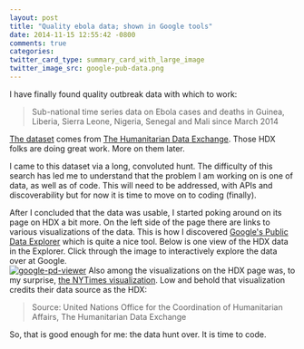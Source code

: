 ```yaml
---
layout: post
title: "Quality ebola data; shown in Google tools"
date: 2014-11-15 12:55:42 -0800
comments: true
categories: 
twitter_card_type: summary_card_with_large_image
twitter_image_src: google-pub-data.png
---
```

I have finally found quality outbreak data with which to work:
<blockquote>Sub-national time series data on Ebola cases and deaths in Guinea, Liberia, Sierra Leone, Nigeria, Senegal and Mali since March 2014</blockquote>
<a href="https://data.hdx.rwlabs.org/dataset/rowca-ebola-cases">The dataset</a> comes from <a href="https://data.hdx.rwlabs.org/">The Humanitarian Data Exchange</a>. Those HDX folks are doing great work. More on them later.

I came to this dataset via a long, convoluted hunt. The difficulty of this search has led me to understand that the problem I am working on is one of data, as well as of code. This will need to be addressed, with APIs and discoverability but for now it is time to move on to coding (finally).

After I concluded that the data was usable, I started poking around on its page on HDX a bit more. On the left side of the page there are links to various visualizations of the data. This is how I discovered <a href="http://www.google.com/publicdata/directory">Google's Public Data Explorer</a> which is quite a nice tool. Below is one view of the HDX data in the Explorer. Click through the image to interactively explore the data over at Google.
<br/>
<a href="http://www.google.com/publicdata/explore?ds=eq10po6kah9si_&amp;ctype=m&amp;strail=false&amp;bcs=d&amp;nselm=s&amp;met_s=cases_cum&amp;scale_s=lin&amp;ind_s=false&amp;ifdim=district&amp;tunit=D&amp;pit=1412892000000&amp;hl=en&amp;dl=en&amp;ind=false&amp;xMax=-5.891764156250019&amp;xMin=-18.94352196875002&amp;yMax=4.0345925292218&amp;yMin=11.99141057995339&amp;mapType=t&amp;icfg=eq10po6kah9si_%253A2%253Adistrict%26%264:-71:-40:%7Ceq10po6kah9si_%253A2%253Adistrict%26%2611:24:-45:&amp;iconSize=0.47"><img class="center" src='{{site.cdn_bucket}}twumbshot/{{page.twitter_image_src}}' alt="google-pd-viewer" /></a>
Also among the visualizations on the HDX page was, to my surprise, <a href="http://ebolalobe.com/2014/11/nytimes-sets-the-bar/">the NYTimes visualization</a>. Low and behold that visualization credits their data source as the HDX:
<blockquote>Source: United Nations Office for the Coordination of Humanitarian Affairs, The Humanitarian Data Exchange</blockquote>
So, that is good enough for me: the data hunt over. It is time to code.

